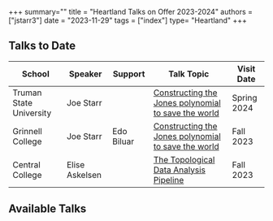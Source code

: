 +++
summary=""
title = "Heartland Talks on Offer 2023-2024"
authors = ["jstarr3"]
date = "2023-11-29"
tags = ["index"]
type= "Heartland"
+++

## Talks to Date

| School | Speaker | Support | Talk Topic | Visit Date |
| ------ | ------- | ------- | ---------- | ---------- |
| Truman State University                  | Joe Starr            |                       | [Constructing the Jones polynomial to save the world](abstracts/joe_starr/)                                               | Spring  2024   |
| Grinnell College                         | Joe Starr            | Edo Biluar            | [Constructing the Jones polynomial to save the world](abstracts/joe_starr/)                                               | Fall  2023   |
| Central College                          | Elise Askelsen       |                       | [The Topological Data Analysis Pipeline](abstracts/elise_askelsen/)                                               | Fall  2023   |

## Available Talks